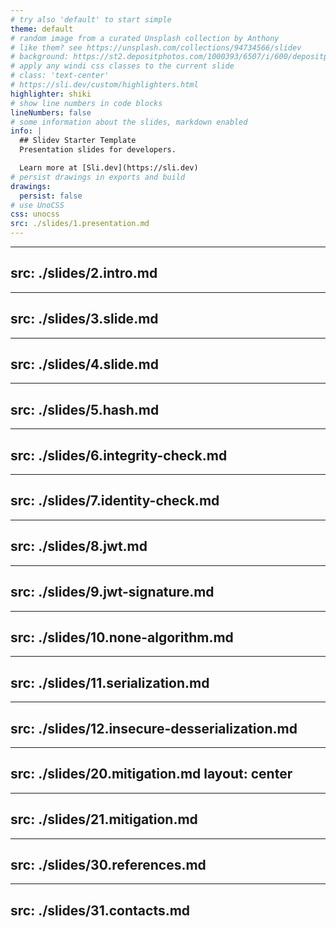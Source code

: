 ```yaml
---
# try also 'default' to start simple
theme: default
# random image from a curated Unsplash collection by Anthony
# like them? see https://unsplash.com/collections/94734566/slidev
# background: https://st2.depositphotos.com/1000393/6507/i/600/depositphotos_65076917-stock-photo-hacker-and-terrorism-fight.jpg
# apply any windi css classes to the current slide
# class: 'text-center'
# https://sli.dev/custom/highlighters.html
highlighter: shiki
# show line numbers in code blocks
lineNumbers: false
# some information about the slides, markdown enabled
info: |
  ## Slidev Starter Template
  Presentation slides for developers.

  Learn more at [Sli.dev](https://sli.dev)
# persist drawings in exports and build
drawings:
  persist: false
# use UnoCSS
css: unocss
src: ./slides/1.presentation.md
---
```


---
src: ./slides/2.intro.md
---

---
src: ./slides/3.slide.md
---

---
src: ./slides/4.slide.md
---

---
src: ./slides/5.hash.md
---

---
src: ./slides/6.integrity-check.md
---

---
src: ./slides/7.identity-check.md
---

---
src: ./slides/8.jwt.md
---

---
src: ./slides/9.jwt-signature.md
---

---
src: ./slides/10.none-algorithm.md
---

---
src: ./slides/11.serialization.md
---

---
src: ./slides/12.insecure-desserialization.md
---

---
src: ./slides/20.mitigation.md
layout: center
---

---
src: ./slides/21.mitigation.md
---

---
src: ./slides/30.references.md
---

---
src: ./slides/31.contacts.md
---